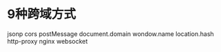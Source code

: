 
# 9种跨域方式

jsonp
cors
postMessage
document.domain
wondow.name
location.hash
http-proxy
nginx
websocket